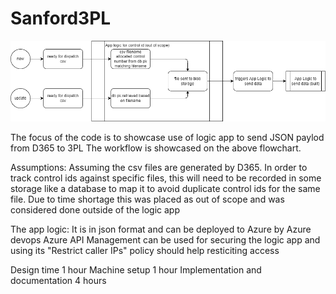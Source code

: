 # Sanford3PL

![alt text](flowchart.png)

The focus of the code is to showcase use of logic app to send JSON paylod from D365 to 3PL
The workflow is showcased on the above flowchart.

Assumptions:
Assuming the csv files are generated by D365.
In order to track control ids against specific files, this will need to be recorded in some storage like a database to map it to avoid duplicate control ids for the same file. Due to time shortage this was placed as out of scope and was considered done outside of the logic app

The app logic:
It is in json format and can be deployed to Azure by Azure devops
Azure API Management can be used for securing the logic app and using its "Restrict caller IPs" policy should help resticiting access

Design time 1 hour
Machine setup 1 hour
Implementation and documentation 4 hours